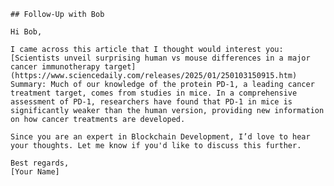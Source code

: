 
    ## Follow-Up with Bob

    Hi Bob,

    I came across this article that I thought would interest you: [Scientists unveil surprising human vs mouse differences in a major cancer immunotherapy target](https://www.sciencedaily.com/releases/2025/01/250103150915.htm)
    Summary: Much of our knowledge of the protein PD-1, a leading cancer treatment target, comes from studies in mice. In a comprehensive assessment of PD-1, researchers have found that PD-1 in mice is significantly weaker than the human version, providing new information on how cancer treatments are developed.

    Since you are an expert in Blockchain Development, I’d love to hear your thoughts. Let me know if you'd like to discuss this further.

    Best regards,  
    [Your Name]
    